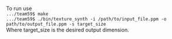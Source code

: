 To run use \
`.../team59$ make`\
`.../team59$ ./bin/texture_synth -i /path/to/input_file.ppm -o path/to/output_file.ppm -s target_size`\
Where target_size is the desired output dimension.